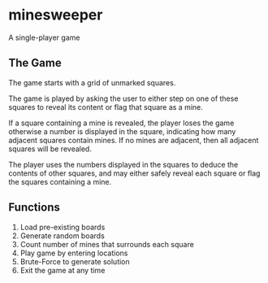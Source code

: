 # minesweeper
A single-player game

## The Game
The game starts with a grid of unmarked squares. 

The game is played by asking the user to either step on one of these squares to reveal its content or flag that square as a mine.

If a square containing a mine is revealed, the player loses the game otherwise a number is displayed in the square, indicating how many adjacent squares contain mines. If no mines are adjacent, then all adjacent squares will be revealed.

The player uses the numbers displayed in the squares to deduce the contents of other squares, and may either safely reveal each square or flag the squares containing a mine.

## Functions
1. Load pre-existing boards
2. Generate random boards
3. Count number of mines that surrounds each square
4. Play game by entering locations
5. Brute-Force to generate solution
5. Exit the game at any time
